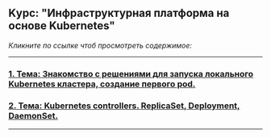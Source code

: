 ## Kурс: "Инфраструктурная платформа на основе Kubernetes"
_Кликните по ссылке чтоб просмотреть содержимое:_

---
### [1. Тема: Знакомство с решениями для запуска локального Kubernetes кластера, создание первого pod.](kubernetes-intro/HW1.md)

### [2. Тема: Kubernetes controllers. ReplicaSet, Deployment, DaemonSet.](kubernetes-controllers/HW2.md)
---